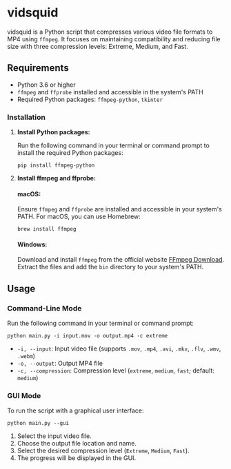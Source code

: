 # vidsquid

vidsquid is a Python script that compresses various video file formats to MP4 using `ffmpeg`. It focuses on maintaining
compatibility and reducing file size with three compression levels: Extreme, Medium, and Fast.

## Requirements

- Python 3.6 or higher
- `ffmpeg` and `ffprobe` installed and accessible in the system's PATH
- Required Python packages: `ffmpeg-python`, `tkinter`

### Installation

1. **Install Python packages:**

   Run the following command in your terminal or command prompt to install the required Python packages:

   ```
   pip install ffmpeg-python
   ```

2. **Install ffmpeg and ffprobe:**

   #### macOS:

   Ensure `ffmpeg` and `ffprobe` are installed and accessible in your system's PATH. For macOS, you can use Homebrew:

   ```
   brew install ffmpeg
   ```

   #### Windows:

   Download and install `ffmpeg` from the official website [FFmpeg Download](https://ffmpeg.org/download.html). Extract
   the files and add the `bin` directory to your system's PATH.

## Usage

### Command-Line Mode

Run the following command in your terminal or command prompt:

```
python main.py -i input.mov -o output.mp4 -c extreme
```

- `-i, --input`: Input video file (supports `.mov`, `.mp4`, `.avi`, `.mkv`, `.flv`, `.wmv`, `.webm`)
- `-o, --output`: Output MP4 file
- `-c, --compression`: Compression level (`extreme`, `medium`, `fast`; default: `medium`)

### GUI Mode

To run the script with a graphical user interface:

```
python main.py --gui
```

1. Select the input video file.
2. Choose the output file location and name.
3. Select the desired compression level (`Extreme`, `Medium`, `Fast`).
4. The progress will be displayed in the GUI.